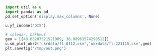 
```python
import util as u
import pandas as pd
pd.set_option('display.max_columns', None)
```


```python
u.yf_income("DIS")
```










```python
# soledar, bakhmut
geo = [[48.68207521521989, 38.08963574290512]]
u.sm_plot_ukr2('ukrdata/fl-0112.csv','ukrdata/fl-221115.csv',geo)
plt.savefig('/tmp/out.png')
```









